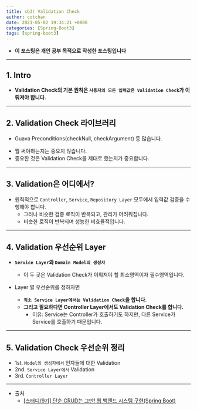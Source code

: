 ```yaml
---
title: sb3) Validation Check 
author: cotchan 
date: 2021-05-02 19:34:21 +0800 
categories: [Spring-Boot3]
tags: [spring-boot3] 
---
```


+ **이 포스팅은 개인 공부 목적으로 작성한 포스팅입니다**

---

## 1. Intro

+ **Validation Check의 기본 원칙은 `사용자의 모든 입력값은 Validation Check`가 이뤄져야 합니다.**

---

## 2. Validation Check 라이브러리 

+ Guava Preconditions(checkNull, checkArgument) 등 많습니다.
- 뭘 써야하는지는 중요치 않습니다.
- 중요한 것은 Validation Check를 제대로 했는지가 중요합니다.

---

## 3. Validation은 어디에서?

- 원칙적으로 `Controller`, `Service`, `Repository Layer` 모두에서 입력값 검증을 수행해야 합니다.
  - 그러나 비슷한 검증 로직이 반복되고, 관리가 어려워집니다.
  - 비슷한 로직이 반복되며 성능한 비효율적입니다.

---

## 4. Validation 우선순위 Layer

+ **`Service Layer`와 `Domain Model의 생성자`**
  + 이 두 곳은 Validation Check가 이뤄져야 할 최소영역이자 필수영역입니다.

+ Layer 별 우선순위를 정하자면 
  + **`최소 Service Layer에서는 Validation Check`을 합니다.**
  + **그리고 필요하다면 Controller Layer에서도 Validation Check를 합니다.**
    - 이유: Service는 Controller가 호출하기도 하지만, 다른 Service가 Service를 호출하기 때문입니다.

---

## 5. Validation Check 우선순위 정리

+ 1st. `Model의 생성자에서` 인자들에 대한 Validation
+ 2nd. `Service Layer에서` Validation
+ 3rd. `Controller Layer`

---

+ 출처
    + [[스터디/9기] 단순 CRUD는 그만! 웹 백엔드 시스템 구현(Spring Boot)](https://programmers.co.kr/learn/courses/11694) 
